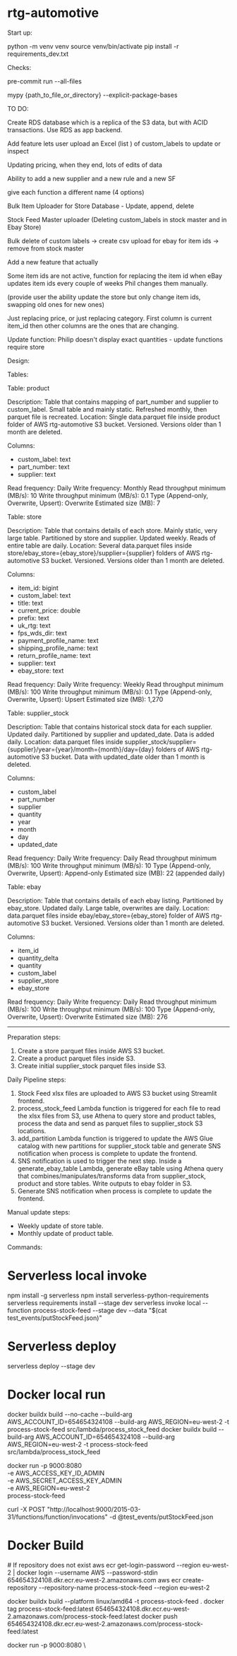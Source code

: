 # rtg-automotive

Start up:

python -m venv venv
source venv/bin/activate
pip install -r requirements_dev.txt

Checks:

pre-commit run --all-files

mypy {path_to_file_or_directory} --explicit-package-bases

TO DO:

Create RDS database which is a replica of the S3 data, but with ACID transactions. Use RDS as app backend.

Add feature lets user upload an Excel (list ) of custom_labels to update or inspect

Updating pricing, when they end, lots of edits of data

Ability to add a new supplier and a new rule and a new SF

give each function a different name (4 options)

Bulk Item Uploader for Store Database - Update, append, delete 

Stock Feed Master uploader (Deleting custom_labels in stock master and in Ebay Store)

Bulk delete of custom labels -> create csv upload for ebay for item ids -> remove from stock master

Add a new feature that actually

Some item ids are not active, function for replacing the item id when eBay updates item ids every couple of weeks Phil changes them manually.

(provide user the ability update the store but only change item ids, swapping old ones for new ones)

Just replacing price, or just replacing category. First column is current item_id then other columns are the ones that are changing.

Update function: Philip doesn't display exact quantities - update functions require store 



Design:

Tables:

Table: product

Description: Table that contains mapping of part_number and supplier to custom_label. Small table and mainly static. Refreshed monthly, then parquet file is recreated.
Location: Single data.parquet file inside product folder of AWS rtg-automotive S3 bucket. Versioned. Versions older than 1 month are deleted.

Columns:
- custom_label: text
- part_number: text
- supplier: text

Read frequency: Daily
Write frequency: Monthly
Read throughput minimum (MB/s): 10
Write throughput minimum (MB/s): 0.1
Type (Append-only, Overwrite, Upsert): Overwrite
Estimated size (MB): 7


Table: store

Description: Table that contains details of each store. Mainly static, very large table. Partitioned by store and supplier. Updated weekly. Reads of entire table are daily.
Location: Several data.parquet files inside store/ebay_store={ebay_store}/supplier={supplier} folders of AWS rtg-automotive S3 bucket. Versioned. Versions older than 1 month are deleted.

Columns:
- item_id: bigint
- custom_label: text
- title: text
- current_price: double
- prefix: text
- uk_rtg: text
- fps_wds_dir: text
- payment_profile_name: text
- shipping_profile_name: text
- return_profile_name: text
- supplier: text
- ebay_store: text

Read frequency: Daily
Write frequency: Weekly
Read throughput minimum (MB/s): 100
Write throughput minimum (MB/s): 0.1
Type (Append-only, Overwrite, Upsert): Upsert
Estimated size (MB): 1,270

Table: supplier_stock

Description: Table that contains historical stock data for each supplier. Updated daily. Partitioned by supplier and updated_date. Data is added daily.
Location: data.parquet files inside supplier_stock/supplier={supplier}/year={year}/month={month}/day={day} folders of AWS rtg-automotive S3 bucket. Data with updated_date older than 1 month is deleted.

Columns:
- custom_label
- part_number
- supplier
- quantity
- year
- month
- day
- updated_date

Read frequency: Daily
Write frequency: Daily
Read throughput minimum (MB/s): 100
Write throughput minimum (MB/s): 10
Type (Append-only, Overwrite, Upsert): Append-only
Estimated size (MB): 22 (appended daily)

Table: ebay

Description: Table that contains details of each ebay listing. Partitioned by ebay_store. Updated daily. Large table, overwrites are daily.
Location: data.parquet files inside ebay/ebay_store={ebay_store} folder of AWS rtg-automotive S3 bucket. Versioned. Versions older than 1 month are deleted.

Columns:
- item_id
- quantity_delta
- quantity
- custom_label
- supplier_store
- ebay_store

Read frequency: Daily
Write frequency: Daily
Read throughput minimum (MB/s): 100
Write throughput minimum (MB/s): 100
Type (Append-only, Overwrite, Upsert): Overwrite
Estimated size (MB): 276

---

Preparation steps:
1. Create a store parquet files inside AWS S3 bucket.
2. Create a product parquet files inside S3.
3. Create initial supplier_stock parquet files inside S3.

Daily Pipeline steps:

1. Stock Feed xlsx files are uploaded to AWS S3 bucket using Streamlit frontend.
2. process_stock_feed Lambda function is triggered for each file to read the xlsx files from S3, use Athena to query store and product tables, process the data and send as parquet files to supplier_stock S3 locations.
3. add_partition Lambda function is triggered to update the AWS Glue catalog with new partitions for supplier_stock table and generate SNS notification when process is complete to update the frontend.
4. SNS notification is used to trigger the next step. Inside a generate_ebay_table Lambda, generate eBay table using Athena query that combines/manipulates/transforms data from supplier_stock, product and store tables. Write outputs to ebay folder in S3.
5. Generate SNS notification when process is complete to update the frontend.


Manual update steps:

- Weekly update of store table.
- Monthly update of product table.


Commands:


# Serverless local invoke

npm install -g serverless
npm install serverless-python-requirements
serverless requirements install --stage dev
serverless invoke local --function process-stock-feed --stage dev --data "$(cat test_events/putStockFeed.json)"

# Serverless deploy

serverless deploy --stage dev

# Docker local run

docker buildx build --no-cache --build-arg AWS_ACCOUNT_ID=654654324108 --build-arg AWS_REGION=eu-west-2 -t process-stock-feed src/lambda/process_stock_feed
docker buildx build --build-arg AWS_ACCOUNT_ID=654654324108 --build-arg AWS_REGION=eu-west-2 -t process-stock-feed src/lambda/process_stock_feed

docker run -p 9000:8080 \
  -e AWS_ACCESS_KEY_ID_ADMIN \
  -e AWS_SECRET_ACCESS_KEY_ADMIN \
  -e AWS_REGION=eu-west-2 \
  process-stock-feed

curl -X POST "http://localhost:9000/2015-03-31/functions/function/invocations" -d @test_events/putStockFeed.json



# Docker Build

# If repository does not exist
aws ecr get-login-password --region eu-west-2 | docker login --username AWS --password-stdin 654654324108.dkr.ecr.eu-west-2.amazonaws.com
aws ecr create-repository --repository-name process-stock-feed --region eu-west-2

docker buildx build --platform linux/amd64 -t process-stock-feed .
docker tag process-stock-feed:latest 654654324108.dkr.ecr.eu-west-2.amazonaws.com/process-stock-feed:latest
docker push 654654324108.dkr.ecr.eu-west-2.amazonaws.com/process-stock-feed:latest

docker run -p 9000:8080 \

